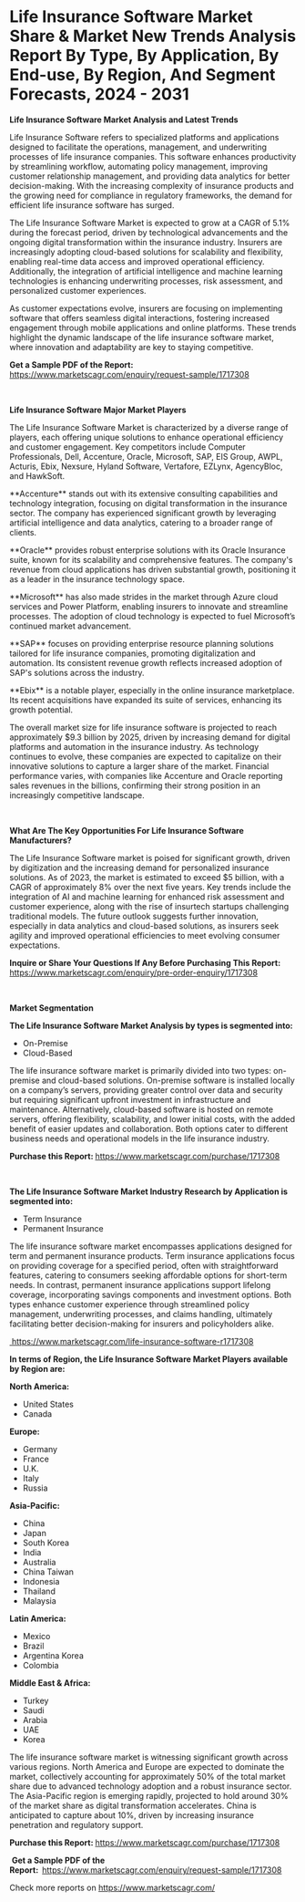<p><h1>Life Insurance Software Market Share & Market New Trends Analysis Report By Type, By Application, By End-use, By Region, And Segment Forecasts, 2024 - 2031</h1></p><p><strong>Life Insurance Software Market Analysis and Latest Trends</strong></p>
<p><p>Life Insurance Software refers to specialized platforms and applications designed to facilitate the operations, management, and underwriting processes of life insurance companies. This software enhances productivity by streamlining workflow, automating policy management, improving customer relationship management, and providing data analytics for better decision-making. With the increasing complexity of insurance products and the growing need for compliance in regulatory frameworks, the demand for efficient life insurance software has surged.</p><p>The Life Insurance Software Market is expected to grow at a CAGR of 5.1% during the forecast period, driven by technological advancements and the ongoing digital transformation within the insurance industry. Insurers are increasingly adopting cloud-based solutions for scalability and flexibility, enabling real-time data access and improved operational efficiency. Additionally, the integration of artificial intelligence and machine learning technologies is enhancing underwriting processes, risk assessment, and personalized customer experiences.</p><p>As customer expectations evolve, insurers are focusing on implementing software that offers seamless digital interactions, fostering increased engagement through mobile applications and online platforms. These trends highlight the dynamic landscape of the life insurance software market, where innovation and adaptability are key to staying competitive.</p></p>
<p><strong>Get a Sample PDF of the Report:&nbsp;</strong> <a href="https://www.marketscagr.com/enquiry/request-sample/1717308?utm_campaign=1848&utm_medium=2&utm_source=Github&utm_content=ia&utm_term=28122024&utm_id=life-insurance-software">https://www.marketscagr.com/enquiry/request-sample/1717308</a></p>
<p>&nbsp;</p>
<p><strong>Life Insurance Software Major Market Players</strong></p>
<p><p>The Life Insurance Software Market is characterized by a diverse range of players, each offering unique solutions to enhance operational efficiency and customer engagement. Key competitors include Computer Professionals, Dell, Accenture, Oracle, Microsoft, SAP, EIS Group, AWPL, Acturis, Ebix, Nexsure, Hyland Software, Vertafore, EZLynx, AgencyBloc, and HawkSoft.</p><p>**Accenture** stands out with its extensive consulting capabilities and technology integration, focusing on digital transformation in the insurance sector. The company has experienced significant growth by leveraging artificial intelligence and data analytics, catering to a broader range of clients. </p><p>**Oracle** provides robust enterprise solutions with its Oracle Insurance suite, known for its scalability and comprehensive features. The company's revenue from cloud applications has driven substantial growth, positioning it as a leader in the insurance technology space.</p><p>**Microsoft** has also made strides in the market through Azure cloud services and Power Platform, enabling insurers to innovate and streamline processes. The adoption of cloud technology is expected to fuel Microsoft’s continued market advancement.</p><p>**SAP** focuses on providing enterprise resource planning solutions tailored for life insurance companies, promoting digitalization and automation. Its consistent revenue growth reflects increased adoption of SAP's solutions across the industry.</p><p>**Ebix** is a notable player, especially in the online insurance marketplace. Its recent acquisitions have expanded its suite of services, enhancing its growth potential. </p><p>The overall market size for life insurance software is projected to reach approximately $9.3 billion by 2025, driven by increasing demand for digital platforms and automation in the insurance industry. As technology continues to evolve, these companies are expected to capitalize on their innovative solutions to capture a larger share of the market. Financial performance varies, with companies like Accenture and Oracle reporting sales revenues in the billions, confirming their strong position in an increasingly competitive landscape.</p></p>
<p>&nbsp;</p>
<p><strong>What Are The Key Opportunities For Life Insurance Software Manufacturers?</strong></p>
<p><p>The Life Insurance Software market is poised for significant growth, driven by digitization and the increasing demand for personalized insurance solutions. As of 2023, the market is estimated to exceed $5 billion, with a CAGR of approximately 8% over the next five years. Key trends include the integration of AI and machine learning for enhanced risk assessment and customer experience, along with the rise of insurtech startups challenging traditional models. The future outlook suggests further innovation, especially in data analytics and cloud-based solutions, as insurers seek agility and improved operational efficiencies to meet evolving consumer expectations.</p></p>
<p><strong>Inquire or Share Your Questions If Any Before Purchasing This Report:</strong> <a href="https://www.marketscagr.com/enquiry/pre-order-enquiry/1717308?utm_campaign=1848&utm_medium=2&utm_source=Github&utm_content=ia&utm_term=28122024&utm_id=life-insurance-software">https://www.marketscagr.com/enquiry/pre-order-enquiry/1717308</a></p>
<p>&nbsp;</p>
<p><strong>Market Segmentation</strong></p>
<p><strong>The Life Insurance Software Market Analysis by types is segmented into:</strong></p>
<p><ul><li>On-Premise</li><li>Cloud-Based</li></ul></p>
<p><p>The life insurance software market is primarily divided into two types: on-premise and cloud-based solutions. On-premise software is installed locally on a company’s servers, providing greater control over data and security but requiring significant upfront investment in infrastructure and maintenance. Alternatively, cloud-based software is hosted on remote servers, offering flexibility, scalability, and lower initial costs, with the added benefit of easier updates and collaboration. Both options cater to different business needs and operational models in the life insurance industry.</p></p>
<p><strong>Purchase this Report:&nbsp;</strong><a href="https://www.marketscagr.com/purchase/1717308?utm_campaign=1848&utm_medium=2&utm_source=Github&utm_content=ia&utm_term=28122024&utm_id=life-insurance-software">https://www.marketscagr.com/purchase/1717308</a></p>
<p>&nbsp;</p>
<p><strong>The Life Insurance Software Market Industry Research by Application is segmented into:</strong></p>
<p><ul><li>Term Insurance</li><li>Permanent Insurance</li></ul></p>
<p><p>The life insurance software market encompasses applications designed for term and permanent insurance products. Term insurance applications focus on providing coverage for a specified period, often with straightforward features, catering to consumers seeking affordable options for short-term needs. In contrast, permanent insurance applications support lifelong coverage, incorporating savings components and investment options. Both types enhance customer experience through streamlined policy management, underwriting processes, and claims handling, ultimately facilitating better decision-making for insurers and policyholders alike.</p></p>
<p><a href="https://www.marketscagr.com/life-insurance-software-r1717308?utm_campaign=1848&utm_medium=2&utm_source=Github&utm_content=ia&utm_term=28122024&utm_id=life-insurance-software">&nbsp;https://www.marketscagr.com/life-insurance-software-r1717308</a></p>
<p><strong>In terms of Region, the Life Insurance Software Market Players available by Region are:</strong></p>
<p>
    <p> <strong> North America: </strong>
        <ul>
            <li>United States</li>
            <li>Canada</li>
        </ul>
        </p> 
    <p> <strong> Europe: </strong>
        <ul>
            <li>Germany</li>
            <li>France</li>
            <li>U.K.</li>
            <li>Italy</li>
            <li>Russia</li>
        </ul>
        </p> 
    <p> <strong> Asia-Pacific: </strong>
        <ul>
            <li>China</li>
            <li>Japan</li>
            <li>South Korea</li>
            <li>India</li>
            <li>Australia</li>
            <li>China Taiwan</li>
            <li>Indonesia</li>
            <li>Thailand</li>
            <li>Malaysia</li>
        </ul>
        </p> 
    <p> <strong> Latin America: </strong>
        <ul>
            <li>Mexico</li>
            <li>Brazil</li>
            <li>Argentina Korea</li>
            <li>Colombia</li>
        </ul>
        </p> 
    <p> <strong> Middle East & Africa: </strong>
        <ul>
            <li>Turkey</li>
            <li>Saudi</li>
            <li>Arabia</li>
            <li>UAE</li>
            <li>Korea</li>
        </ul>
    </p>
    </p>
<p><p>The life insurance software market is witnessing significant growth across various regions. North America and Europe are expected to dominate the market, collectively accounting for approximately 50% of the total market share due to advanced technology adoption and a robust insurance sector. The Asia-Pacific region is emerging rapidly, projected to hold around 30% of the market share as digital transformation accelerates. China is anticipated to capture about 10%, driven by increasing insurance penetration and regulatory support.</p></p>
<p><strong>Purchase this Report: </strong><a href="https://www.marketscagr.com/purchase/1717308?utm_campaign=1848&utm_medium=2&utm_source=Github&utm_content=ia&utm_term=28122024&utm_id=life-insurance-software">https://www.marketscagr.com/purchase/1717308</a></p>
<p>&nbsp;<strong>Get a Sample PDF of the Report:&nbsp;&nbsp;</strong><a href="https://www.marketscagr.com/enquiry/request-sample/1717308?utm_campaign=1848&utm_medium=2&utm_source=Github&utm_content=ia&utm_term=28122024&utm_id=life-insurance-software">https://www.marketscagr.com/enquiry/request-sample/1717308</a></p>
<p><strong></strong></p>
<p>Check more reports on <a href="https://www.marketscagr.com/?utm_campaign=1848&utm_medium=2&utm_source=Github&utm_content=ia&utm_term=28122024&utm_id=life-insurance-software">https://www.marketscagr.com/</a></p>